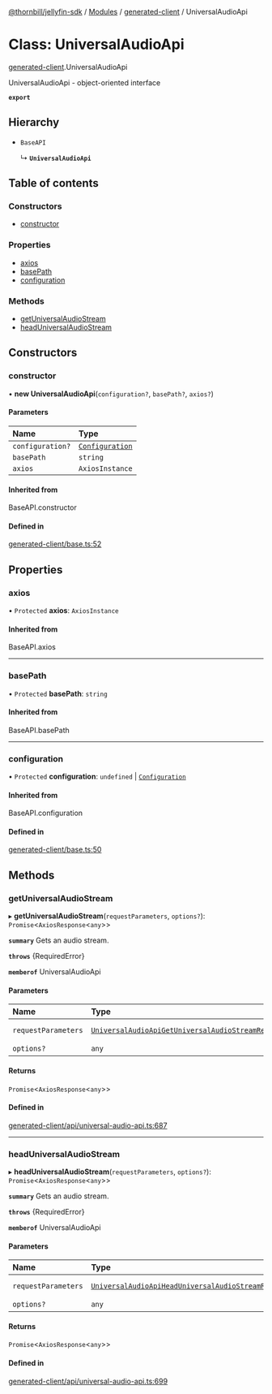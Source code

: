 [@thornbill/jellyfin-sdk](../README.md) / [Modules](../modules.md) / [generated-client](../modules/generated_client.md) / UniversalAudioApi

# Class: UniversalAudioApi

[generated-client](../modules/generated_client.md).UniversalAudioApi

UniversalAudioApi - object-oriented interface

**`export`**

## Hierarchy

- `BaseAPI`

  ↳ **`UniversalAudioApi`**

## Table of contents

### Constructors

- [constructor](generated_client.UniversalAudioApi.md#constructor)

### Properties

- [axios](generated_client.UniversalAudioApi.md#axios)
- [basePath](generated_client.UniversalAudioApi.md#basepath)
- [configuration](generated_client.UniversalAudioApi.md#configuration)

### Methods

- [getUniversalAudioStream](generated_client.UniversalAudioApi.md#getuniversalaudiostream)
- [headUniversalAudioStream](generated_client.UniversalAudioApi.md#headuniversalaudiostream)

## Constructors

### constructor

• **new UniversalAudioApi**(`configuration?`, `basePath?`, `axios?`)

#### Parameters

| Name | Type |
| :------ | :------ |
| `configuration?` | [`Configuration`](generated_client.Configuration.md) |
| `basePath` | `string` |
| `axios` | `AxiosInstance` |

#### Inherited from

BaseAPI.constructor

#### Defined in

[generated-client/base.ts:52](https://github.com/thornbill/jellyfin-sdk-typescript/blob/c68c853/src/generated-client/base.ts#L52)

## Properties

### axios

• `Protected` **axios**: `AxiosInstance`

#### Inherited from

BaseAPI.axios

___

### basePath

• `Protected` **basePath**: `string`

#### Inherited from

BaseAPI.basePath

___

### configuration

• `Protected` **configuration**: `undefined` \| [`Configuration`](generated_client.Configuration.md)

#### Inherited from

BaseAPI.configuration

#### Defined in

[generated-client/base.ts:50](https://github.com/thornbill/jellyfin-sdk-typescript/blob/c68c853/src/generated-client/base.ts#L50)

## Methods

### getUniversalAudioStream

▸ **getUniversalAudioStream**(`requestParameters`, `options?`): `Promise`<`AxiosResponse`<`any`\>\>

**`summary`** Gets an audio stream.

**`throws`** {RequiredError}

**`memberof`** UniversalAudioApi

#### Parameters

| Name | Type | Description |
| :------ | :------ | :------ |
| `requestParameters` | [`UniversalAudioApiGetUniversalAudioStreamRequest`](../interfaces/generated_client.UniversalAudioApiGetUniversalAudioStreamRequest.md) | Request parameters. |
| `options?` | `any` | - |

#### Returns

`Promise`<`AxiosResponse`<`any`\>\>

#### Defined in

[generated-client/api/universal-audio-api.ts:687](https://github.com/thornbill/jellyfin-sdk-typescript/blob/c68c853/src/generated-client/api/universal-audio-api.ts#L687)

___

### headUniversalAudioStream

▸ **headUniversalAudioStream**(`requestParameters`, `options?`): `Promise`<`AxiosResponse`<`any`\>\>

**`summary`** Gets an audio stream.

**`throws`** {RequiredError}

**`memberof`** UniversalAudioApi

#### Parameters

| Name | Type | Description |
| :------ | :------ | :------ |
| `requestParameters` | [`UniversalAudioApiHeadUniversalAudioStreamRequest`](../interfaces/generated_client.UniversalAudioApiHeadUniversalAudioStreamRequest.md) | Request parameters. |
| `options?` | `any` | - |

#### Returns

`Promise`<`AxiosResponse`<`any`\>\>

#### Defined in

[generated-client/api/universal-audio-api.ts:699](https://github.com/thornbill/jellyfin-sdk-typescript/blob/c68c853/src/generated-client/api/universal-audio-api.ts#L699)
